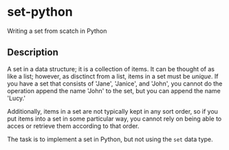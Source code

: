 # set-python
Writing a set from scatch in Python

## Description
A set in a data structure; it is a collection of items. It can be thought of as like a list; however, as disctinct from a list, items in a set must be *unique*. If you have a set that consists of 'Jane', 'Janice', and 'John', you cannot do the operation append the name 'John' to the set, but you can append the name 'Lucy.'

Additionally, items in a set are not typically kept in any sort order, so if you put items into a set in some particular way, you cannot rely on being able to acces or retrieve them according to that order.

The task is to implement a set in Python, but not using the `set` data type.
